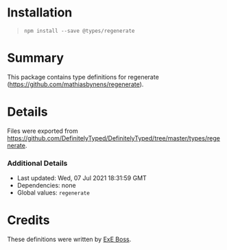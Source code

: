 # Installation
> `npm install --save @types/regenerate`

# Summary
This package contains type definitions for regenerate (https://github.com/mathiasbynens/regenerate).

# Details
Files were exported from https://github.com/DefinitelyTyped/DefinitelyTyped/tree/master/types/regenerate.

### Additional Details
 * Last updated: Wed, 07 Jul 2021 18:31:59 GMT
 * Dependencies: none
 * Global values: `regenerate`

# Credits
These definitions were written by [ExE Boss](https://github.com/ExE-Boss).
